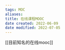 ```yaml
---
tags: MOC
aliases: 
title: 在线课程MOOC
date created: 2022-06-09
date modified: 2022-07-05
---
```


[[目前知名的在线mooc]]
